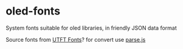 # oled-fonts
System fonts suitable for oled libraries, in friendly JSON data format

Source fonts from [UTFT Fonts](http://www.rinkydinkelectronics.com/r_fonts.php)? for convert use [parse.js](./parse.js)
